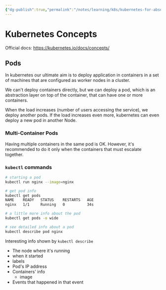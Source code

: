 ```yaml
---
{"dg-publish":true,"permalink":"/notes/learning/k8s/kubernetes-for-absolute-beginners/03-kubernetes-concepts/","dgHomeLink":true,"dgPassFrontmatter":false,"dgShowBacklinks":true,"dgShowLocalGraph":true}
---
```


# Kubernetes Concepts

Official docs: <https://kubernetes.io/docs/concepts/>

## Pods

In kubernetes our ultimate aim is to deploy application in containers in a set of machines that are configured as worker nodes in a cluster.

We can't deploy containers directly, but we can deploy a pod, which is an abstraction layer on top of the container, that can have one or more containers.

When the load increases (number of users accessing the service), we deploy another pods. If the load increases even more, kubernetes can even deploy a new pod in another Node.



### Multi-Container Pods

Having multiple containers in the same pod is OK. However, it's recommended to do it only when the containers that must escalate together.



### `kubectl` commands

```sh
# starting a pod
kubectl run nginx --image=nginx

# get pod info
kubectl get pods
NAME    READY   STATUS    RESTARTS   AGE
nginx   1/1     Running   0          34s

# a little more info about the pod
kubectl get pods -o wide

# see detailed info about a pod
kubectl describe pod nginx
```

Interesting info shown by `kubectl describe`

- The node where it's running
- when it started
- labels
- Pod's IP address
- Containers' info
    - image
- Events that happened in that event

